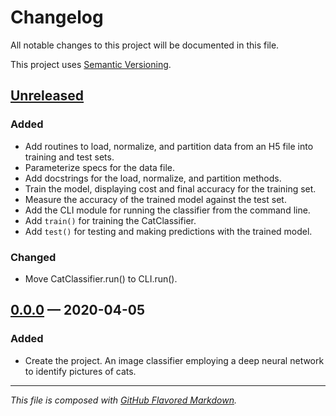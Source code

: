 # Changelog
All notable changes to this project will be documented in this file.

This project uses [Semantic Versioning][sv].

## [Unreleased][new]

### Added
- Add routines to load, normalize, and partition data from an H5 file into
  training and test sets.
- Parameterize specs for the data file.
- Add docstrings for the load, normalize, and partition methods.
- Train the model, displaying cost and final accuracy for the training set.
- Measure the accuracy of the trained model against the test set.
- Add the CLI module for running the classifier from the command line.
- Add `train()` for training the CatClassifier.
- Add `test()` for testing and making predictions with the trained model.

### Changed
- Move CatClassifier.run() to CLI.run().

## [0.0.0][0.0.0] — 2020-04-05

### Added
- Create the project. An image classifier employing a deep neural network to
  identify pictures of cats.

---
_This file is composed with [GitHub Flavored Markdown][gfm]._

[gfm]: https://github.github.com/gfm/
[sv]: https://semver.org

[new]: https://github.com/petejh/catclass/compare/HEAD..v0.0.0
[0.0.0]: https://github.com/petejh/catclass/releases/tag/v0.0.0
